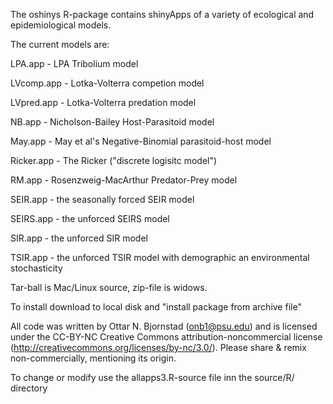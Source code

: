 The oshinys R-package contains shinyApps of a variety of ecological and epidemiological models. 

The current models are:

LPA.app - LPA Tribolium model

LVcomp.app - Lotka-Volterra competion model

LVpred.app - Lotka-Volterra predation model

NB.app - Nicholson-Bailey Host-Parasitoid model

May.app - May et al's Negative-Binomial parasitoid-host model

Ricker.app - The Ricker ("discrete logisitc model")

RM.app - Rosenzweig-MacArthur Predator-Prey model

SEIR.app - the seasonally forced SEIR model

SEIRS.app - the unforced SEIRS model

SIR.app - the unforced SIR model

TSIR.app - the unforced TSIR model with demographic an environmental stochasticity


Tar-ball is Mac/Linux source, zip-file is widows. 

To install download to local disk and "install package from archive file"


All code was written by Ottar N. Bjornstad (onb1@psu.edu) and is licensed under the CC-BY-NC Creative Commons attribution-noncommercial license (http://creativecommons.org/licenses/by-nc/3.0/). Please share & remix non-commercially, mentioning its origin.

To change or modify use the allapps3.R-source file inn the source/R/ directory
